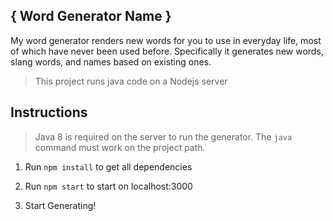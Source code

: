 ## { Word Generator Name }
My word generator renders new words for you to use in everyday life, most of which have never been used before. 
Specifically it generates new words, slang words, and names based on existing ones.

> This project runs java code on a Nodejs server

## Instructions
 
 > Java 8 is required on the server to run the generator. The <code>java</code> command must work on the project path.
 
 1. Run <code>npm install</code> to get all dependencies 
 
 2. Run <code>npm start</code> to start on localhost:3000
 
 3. Start Generating! 
 
 
